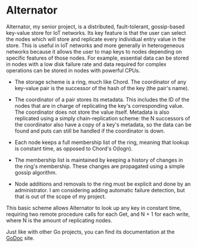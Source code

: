 # Alternator
Alternator, my senior project, is a distributed, fault-tolerant, gossip-based key-value store for
IoT networks. Its key feature is that the user can select the nodes which will store and replicate
every individual entry value in the store. This is useful in IoT networks and more generally in
heterogeneous networks because it allows the user to map keys to nodes depending on specific
features of those nodes. For example, essential data can be stored in nodes with a low disk failure
rate and data required for complex operations can be stored in nodes with powerful CPUs.

* The storage scheme is a ring, much like Chord. The coordinator of any key-value pair is the
successor of the hash of the key (the pair's name).

* The coordinator of a pair stores its metadata. This includes the ID of the nodes that are in
charge of replicating the key's corresponding value. The coordinator does not store the value
itself. Metadata is also replicated using a simply chain-replication scheme: the N successors of the
coordinator also have a copy of a key's metadata, so the data can be found and puts can still be
handled if the coordinator is down.

* Each node keeps a full membership list of the ring, meaning that lookup is constant time, as
opposed to Chord's O(logn).

* The membership list is maintained by keeping a history of changes in the ring's membership. These
changes are propagated using a simple gossip algorithm.

* Node additions and removals to the ring must be explicit and done by an administrator. I am
considering adding automatic failure detection, but that is out of the scope of my project.

This basic scheme allows Alternator to look up any key in constant time, requiring two remote
procedure calls for each Get, and N + 1 for each write, where N is the amount of replicating nodes.

Just like with other Go projects, you can find its documentation at the
[GoDoc](https://godoc.org/github.com/DiegoAlbertoTorres/alternator) site.
